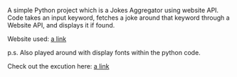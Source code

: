 A simple Python project which is a Jokes Aggregator using website API.
Code takes an input keyword, fetches a joke around that keyword through a Website API, and displays it if found.

Website used: [a link](https://icanhazdadjoke.com/)

p.s. Also played around with display fonts within the python code.

Check out the excution here: [a link](https://photos.app.goo.gl/1o3UqN56Pys9PSJM9)
 
